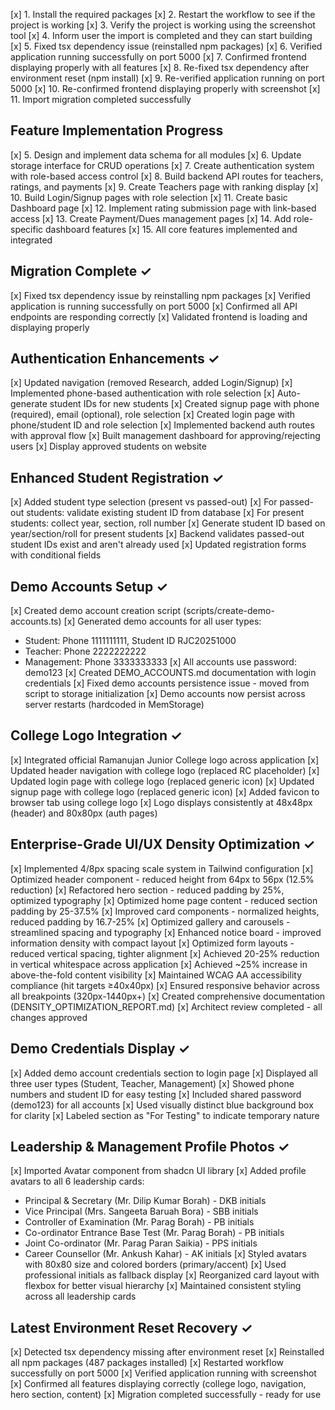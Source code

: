 [x] 1. Install the required packages
[x] 2. Restart the workflow to see if the project is working
[x] 3. Verify the project is working using the screenshot tool
[x] 4. Inform user the import is completed and they can start building
[x] 5. Fixed tsx dependency issue (reinstalled npm packages)
[x] 6. Verified application running successfully on port 5000
[x] 7. Confirmed frontend displaying properly with all features
[x] 8. Re-fixed tsx dependency after environment reset (npm install)
[x] 9. Re-verified application running on port 5000
[x] 10. Re-confirmed frontend displaying properly with screenshot
[x] 11. Import migration completed successfully

## Feature Implementation Progress
[x] 5. Design and implement data schema for all modules
[x] 6. Update storage interface for CRUD operations
[x] 7. Create authentication system with role-based access control
[x] 8. Build backend API routes for teachers, ratings, and payments
[x] 9. Create Teachers page with ranking display
[x] 10. Build Login/Signup pages with role selection
[x] 11. Create basic Dashboard page
[x] 12. Implement rating submission page with link-based access
[x] 13. Create Payment/Dues management pages
[x] 14. Add role-specific dashboard features
[x] 15. All core features implemented and integrated

## Migration Complete ✓
[x] Fixed tsx dependency issue by reinstalling npm packages
[x] Verified application is running successfully on port 5000
[x] Confirmed all API endpoints are responding correctly
[x] Validated frontend is loading and displaying properly

## Authentication Enhancements ✓
[x] Updated navigation (removed Research, added Login/Signup)
[x] Implemented phone-based authentication with role selection
[x] Auto-generate student IDs for new students
[x] Created signup page with phone (required), email (optional), role selection
[x] Created login page with phone/student ID and role selection
[x] Implemented backend auth routes with approval flow
[x] Built management dashboard for approving/rejecting users
[x] Display approved students on website

## Enhanced Student Registration ✓
[x] Added student type selection (present vs passed-out)
[x] For passed-out students: validate existing student ID from database
[x] For present students: collect year, section, roll number
[x] Generate student ID based on year/section/roll for present students
[x] Backend validates passed-out student IDs exist and aren't already used
[x] Updated registration forms with conditional fields

## Demo Accounts Setup ✓
[x] Created demo account creation script (scripts/create-demo-accounts.ts)
[x] Generated demo accounts for all user types:
  - Student: Phone 1111111111, Student ID RJC20251000
  - Teacher: Phone 2222222222
  - Management: Phone 3333333333
[x] All accounts use password: demo123
[x] Created DEMO_ACCOUNTS.md documentation with login credentials
[x] Fixed demo accounts persistence issue - moved from script to storage initialization
[x] Demo accounts now persist across server restarts (hardcoded in MemStorage)

## College Logo Integration ✓
[x] Integrated official Ramanujan Junior College logo across application
[x] Updated header navigation with college logo (replaced RC placeholder)
[x] Updated login page with college logo (replaced generic icon)
[x] Updated signup page with college logo (replaced generic icon)
[x] Added favicon to browser tab using college logo
[x] Logo displays consistently at 48x48px (header) and 80x80px (auth pages)

## Enterprise-Grade UI/UX Density Optimization ✓
[x] Implemented 4/8px spacing scale system in Tailwind configuration
[x] Optimized header component - reduced height from 64px to 56px (12.5% reduction)
[x] Refactored hero section - reduced padding by 25%, optimized typography
[x] Optimized home page content - reduced section padding by 25-37.5%
[x] Improved card components - normalized heights, reduced padding by 16.7-25%
[x] Optimized gallery and carousels - streamlined spacing and typography
[x] Enhanced notice board - improved information density with compact layout
[x] Optimized form layouts - reduced vertical spacing, tighter alignment
[x] Achieved 20-25% reduction in vertical whitespace across application
[x] Achieved ~25% increase in above-the-fold content visibility
[x] Maintained WCAG AA accessibility compliance (hit targets ≥40x40px)
[x] Ensured responsive behavior across all breakpoints (320px-1440px+)
[x] Created comprehensive documentation (DENSITY_OPTIMIZATION_REPORT.md)
[x] Architect review completed - all changes approved

## Demo Credentials Display ✓
[x] Added demo account credentials section to login page
[x] Displayed all three user types (Student, Teacher, Management)
[x] Showed phone numbers and student ID for easy testing
[x] Included shared password (demo123) for all accounts
[x] Used visually distinct blue background box for clarity
[x] Labeled section as "For Testing" to indicate temporary nature

## Leadership & Management Profile Photos ✓
[x] Imported Avatar component from shadcn UI library
[x] Added profile avatars to all 6 leadership cards:
  - Principal & Secretary (Mr. Dilip Kumar Borah) - DKB initials
  - Vice Principal (Mrs. Sangeeta Baruah Bora) - SBB initials
  - Controller of Examination (Mr. Parag Borah) - PB initials
  - Co-ordinator Entrance Base Test (Mr. Parag Borah) - PB initials
  - Joint Co-ordinator (Mr. Parag Paran Saikia) - PPS initials
  - Career Counsellor (Mr. Ankush Kahar) - AK initials
[x] Styled avatars with 80x80 size and colored borders (primary/accent)
[x] Used professional initials as fallback display
[x] Reorganized card layout with flexbox for better visual hierarchy
[x] Maintained consistent styling across all leadership cards

## Latest Environment Reset Recovery ✓
[x] Detected tsx dependency missing after environment reset
[x] Reinstalled all npm packages (487 packages installed)
[x] Restarted workflow successfully on port 5000
[x] Verified application running with screenshot
[x] Confirmed all features displaying correctly (college logo, navigation, hero section, content)
[x] Migration completed successfully - ready for use